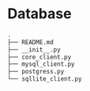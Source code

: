 # Database

```bash
.
├── README.md
├── __init__.py
├── core_client.py
├── mysql_client.py
├── postgress.py
└── sqllite_client.py
```
